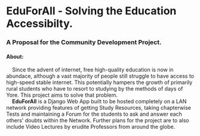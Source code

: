 # EduForAll - Solving the Education Accessibilty.
### A Proposal for the Community Development Project.

#### About:
&nbsp;&nbsp;&nbsp;&nbsp;Since the advent of internet, free high-quality education is now in abundace, although a vast majority of people still struggle to have access to high-speed stable internet. This potentially hampers the growth of primarily rural students who have to resort to studying by the methods of days of Yore. This project aims to solve that problem.<br>
&nbsp;&nbsp;&nbsp;&nbsp;**EduForAll** is a Django Web App built to be hosted completely on a LAN network providing features of getting Study Resources, taking chapterwise Tests and maintaining a Forum for the students to ask and answer each others' doubts within the Network. Further plans for the project are to also include Video Lectures by erudite Professors from around the globe.
